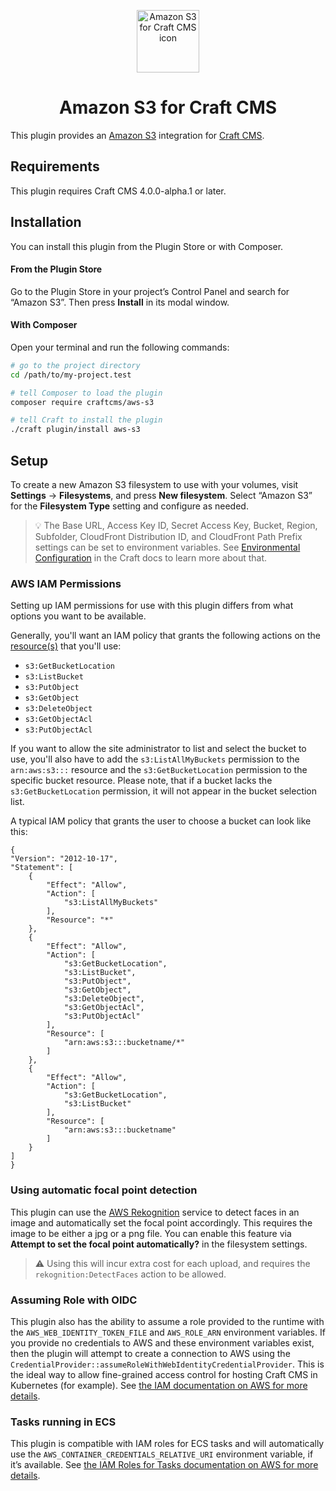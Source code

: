 <p align="center"><img src="./src/icon.svg" width="100" height="100" alt="Amazon S3 for Craft CMS icon"></p>

<h1 align="center">Amazon S3 for Craft CMS</h1>

This plugin provides an [Amazon S3](https://aws.amazon.com/s3/) integration for [Craft CMS](https://craftcms.com/).

## Requirements

This plugin requires Craft CMS 4.0.0-alpha.1 or later.

## Installation

You can install this plugin from the Plugin Store or with Composer.

#### From the Plugin Store

Go to the Plugin Store in your project’s Control Panel and search for “Amazon S3”. Then press **Install** in its modal window.

#### With Composer

Open your terminal and run the following commands:

```bash
# go to the project directory
cd /path/to/my-project.test

# tell Composer to load the plugin
composer require craftcms/aws-s3

# tell Craft to install the plugin
./craft plugin/install aws-s3
```

## Setup

To create a new Amazon S3 filesystem to use with your volumes, visit **Settings** → **Filesystems**, and press **New filesystem**. Select “Amazon S3” for the **Filesystem Type** setting and configure as needed.

> 💡 The Base URL, Access Key ID, Secret Access Key, Bucket, Region, Subfolder, CloudFront Distribution ID, and CloudFront Path Prefix settings can be set to environment variables. See [Environmental Configuration](https://craftcms.com/docs/4.x/config/#environmental-configuration) in the Craft docs to learn more about that.

### AWS IAM Permissions

Setting up IAM permissions for use with this plugin differs from what options you want to be available.

Generally, you'll want an IAM policy that grants the following actions on the [resource(s)](https://docs.aws.amazon.com/AmazonS3/latest/dev/s3-arn-format.html) that you'll use:
* `s3:GetBucketLocation`
* `s3:ListBucket`
* `s3:PutObject`
* `s3:GetObject`
* `s3:DeleteObject`
* `s3:GetObjectAcl`
* `s3:PutObjectAcl`

If you want to allow the site administrator to list and select the bucket to use, you'll also have to add the `s3:ListAllMyBuckets` permission to the `arn:aws:s3:::` resource and the `s3:GetBucketLocation` permission to the specific bucket resource. Please note, that if a bucket lacks the `s3:GetBucketLocation` permission, it will not appear in the bucket selection list.

A typical IAM policy that grants the user to choose a bucket can look like this:
```
{
"Version": "2012-10-17",
"Statement": [
    {
        "Effect": "Allow",
        "Action": [
            "s3:ListAllMyBuckets"
        ],
        "Resource": "*"
    },
    {
        "Effect": "Allow",
        "Action": [
            "s3:GetBucketLocation",
            "s3:ListBucket",
            "s3:PutObject",
            "s3:GetObject",
            "s3:DeleteObject",
            "s3:GetObjectAcl",
            "s3:PutObjectAcl"
        ],
        "Resource": [
            "arn:aws:s3:::bucketname/*"
        ]
    },
    {
        "Effect": "Allow",
        "Action": [
            "s3:GetBucketLocation",
            "s3:ListBucket"
        ],
        "Resource": [
            "arn:aws:s3:::bucketname"
        ]
    }
]
}
```

### Using automatic focal point detection

This plugin can use the [AWS Rekognition](https://aws.amazon.com/rekognition/) service to detect faces in an image and automatically set the focal point accordingly. This requires the image to be either a jpg or a png file. You can enable this feature via **Attempt to set the focal point automatically?** in the filesystem settings.

> ⚠️ ️Using this will incur extra cost for each upload, and requires the <code>rekognition:DetectFaces</code> action to be allowed.

### Assuming Role with OIDC

This plugin also has the ability to assume a role provided to the runtime with the `AWS_WEB_IDENTITY_TOKEN_FILE` and `AWS_ROLE_ARN` environment variables. If you provide no credentials to AWS and these environment variables exist, then the plugin will attempt to create a connection to AWS using the `CredentialProvider::assumeRoleWithWebIdentityCredentialProvider`. This is the ideal way to allow fine-grained access control for hosting Craft CMS in Kubernetes (for example). See [the IAM documentation on AWS for more details](https://docs.aws.amazon.com/IAM/latest/UserGuide/id_roles_providers_create_oidc.html).

### Tasks running in ECS

This plugin is compatible with IAM roles for ECS tasks and will automatically use the `AWS_CONTAINER_CREDENTIALS_RELATIVE_URI` environment variable, if it’s available. See [the IAM Roles for Tasks documentation on AWS for more details](https://docs.aws.amazon.com/AmazonECS/latest/developerguide/task-iam-roles.html).
